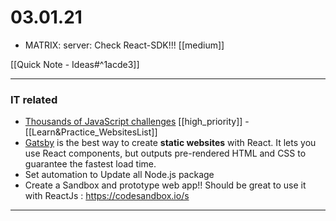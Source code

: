 # 03.01.21

- MATRIX: server: Check React-SDK!!! [[medium]]

[[Quick Note - Ideas#^1acde3]]

---
### IT related
- [Thousands of JavaScript challenges](https://edabit.com/challenges/javascript) [[high_priority]]  - [[Learn&Practice_WebsitesList]]
-  [Gatsby](https://www.gatsbyjs.org/) is the best way to create **static websites** with React. It lets you use React components, but outputs pre-rendered HTML and CSS to guarantee the fastest load time.
-  Set automation to Update all Node.js package
-  Create a Sandbox and  prototype web app!! Should be great to use it with ReactJs : https://codesandbox.io/s


---